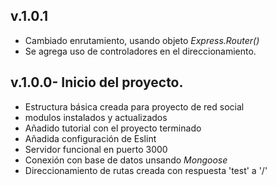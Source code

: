 ## v.1.0.1
- Cambiado enrutamiento, usando objeto *Express.Router()*
- Se agrega uso de controladores en el direccionamiento.



## v.1.0.0- Inicio del proyecto.
- Estructura básica creada para proyecto de red social
- modulos instalados y actualizados
- Añadido tutorial con el proyecto terminado
- Añadida configuración de Eslint
- Servidor funcional en puerto 3000
- Conexión con base de datos unsando *Mongoose*
- Direccionamiento de rutas creada con respuesta 'test' a '/'
